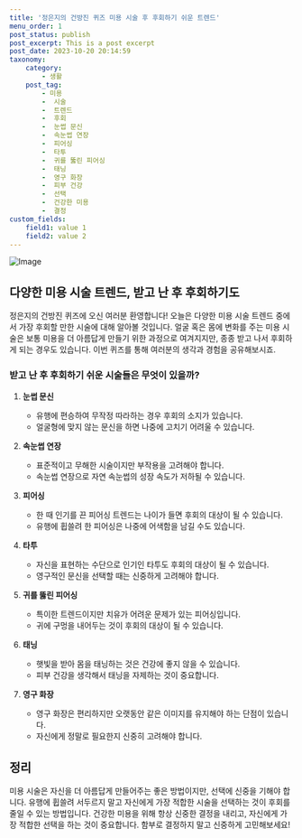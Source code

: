 ```yaml
---
title: '정은지의 건방진 퀴즈 미용 시술 후 후회하기 쉬운 트렌드'
menu_order: 1
post_status: publish
post_excerpt: This is a post excerpt
post_date: 2023-10-20 20:14:59
taxonomy:
    category:
        - 생활
    post_tag:
        - 미용
        -  시술
        -  트렌드
        -  후회
        -  눈썹 문신
        -  속눈썹 연장
        -  피어싱
        -  타투
        -  귀를 뚫린 피어싱
        -  태닝
        -  영구 화장
        -  피부 건강
        -  선택
        -  건강한 미용
        -  결정
custom_fields:
    field1: value 1
    field2: value 2
---
```


![Image](https://imgnews.pstatic.net/image/296/2024/02/07/0000074313_001_20240207071901308.jpg?type=w647)


## 다양한 미용 시술 트렌드, 받고 난 후 후회하기도
정은지의 건방진 퀴즈에 오신 여러분 환영합니다! 오늘은 다양한 미용 시술 트렌드 중에서 가장 후회할 만한 시술에 대해 알아볼 것입니다. 얼굴 혹은 몸에 변화를 주는 미용 시술은 보통 미용을 더 아름답게 만들기 위한 과정으로 여겨지지만, 종종 받고 나서 후회하게 되는 경우도 있습니다. 이번 퀴즈를 통해 여러분의 생각과 경험을 공유해보시죠.

### 받고 난 후 후회하기 쉬운 시술들은 무엇이 있을까?

1. **눈썹 문신**
    - 유행에 편승하여 무작정 따라하는 경우 후회의 소지가 있습니다.
    - 얼굴형에 맞지 않는 문신을 하면 나중에 고치기 어려울 수 있습니다.

2. **속눈썹 연장**
    - 표준적이고 무해한 시술이지만 부작용을 고려해야 합니다.
    - 속눈썹 연장으로 자연 속눈썹의 성장 속도가 저하될 수 있습니다.

3. **피어싱**
    - 한 때 인기를 끈 피어싱 트렌드는 나이가 들면 후회의 대상이 될 수 있습니다.
    - 유행에 휩쓸려 한 피어싱은 나중에 어색함을 남길 수도 있습니다.

4. **타투**
    - 자신을 표현하는 수단으로 인기인 타투도 후회의 대상이 될 수 있습니다.
    - 영구적인 문신을 선택할 때는 신중하게 고려해야 합니다.

5. **귀를 뚫린 피어싱**
    - 특이한 트렌드이지만 치유가 어려운 문제가 있는 피어싱입니다.
    - 귀에 구멍을 내어두는 것이 후회의 대상이 될 수 있습니다.

6. **태닝**
    - 햇빛을 받아 몸을 태닝하는 것은 건강에 좋지 않을 수 있습니다.
    - 피부 건강을 생각해서 태닝을 자제하는 것이 중요합니다.

7. **영구 화장**
    - 영구 화장은 편리하지만 오랫동안 같은 이미지를 유지해야 하는 단점이 있습니다.
    - 자신에게 정말로 필요한지 신중히 고려해야 합니다.

## 정리
미용 시술은 자신을 더 아름답게 만들어주는 좋은 방법이지만, 선택에 신중을 기해야 합니다. 유행에 휩쓸려 서두르지 말고 자신에게 가장 적합한 시술을 선택하는 것이 후회를 줄일 수 있는 방법입니다. 건강한 미용을 위해 항상 신중한 결정을 내리고, 자신에게 가장 적합한 선택을 하는 것이 중요합니다. 함부로 결정하지 말고 신중하게 고민해보세요!
